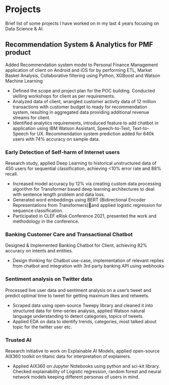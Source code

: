 # Projects
Brief list of some projects I have worked on in my last 4 years focusing on Data Science & AI.

## Recommendation System & Analytics for PMF product	
Added Recommendation system model to Personal Finance Management application of client on Android and iOS for by performing ETL, Market Basket Analysis, Collaborative filtering using Python, XGBoost and Watson Machine Learning	
- Defined the scope and project plan for the POC building. Conducted skilling workshops for client as per requirements.
- Analyzed data of client, wrangled customer activity data of 12 million transactions with customer budget to ready for recommendation system, resulting in aggregated data providing additional revenue streams for client.
- Identified analytics requirements, introduced feature to add chatbot in application using IBM Watson Assistant, Speech-to-Text, Text-to-Speech for UX. Recommendation system prediction added for 640k users with 74% accuracy on sample data.

### Early Detection of Self-harm of Internet users	
Research study, applied Deep Learning to historical unstructured data of 450 users for sequential classification, achieving <10% error rate and 88% recall.
- Increased model accuracy by 12% via creating custom data processing algorithm for Transformer based deep learning architectures to deal with sentence length problem and data loss.
- Generated word embeddings using BERT (Bidirectional Encoder Representations from Transformers)and applied logistic regression for sequence classification.
- Participated in CLEF eRisk Conference 2021, presented the work and methodology in the conference.

### Banking Customer Care and Transactional Chatbot	
Designed & Implemented Banking Chatbot for Client, achieving 82% accuracy on intents and entities.	
- Design thinking for Chatbot use-case, implementation of relevant replies from chatbot and integration with 3rd party banking API using webhooks

### Sentiment analysis on Twitter data	
Processed live user data and sentiment analysis on a user’s tweet and predict optimal time to tweet for getting maximum likes and retweets.	
- Scraped data using open-source Tweepy library and cleaned it into structured data for time-series analysis, applied Watson natural language understanding to detect categories, topics of tweets. 
- Applied EDA on data to identify trends, categories, most talked about topic for the twitter user etc.

### Trusted AI	
Research initiative to work on Explainable AI Models, applied open-source AIX360 toolkit on titanic data for interpretation of explainers.
- Applied AIX360 on Jupyter Notebooks using python and sci-kit library. Checked explainability of Logistic regression, random forest and neural network models keeping different personas of users in mind.

